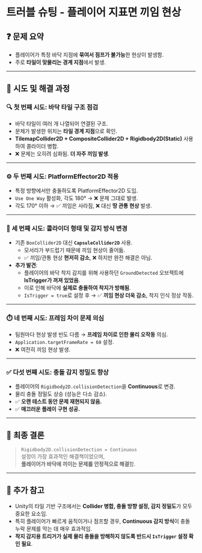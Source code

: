 #  트러블 슈팅 - 플레이어 지표면 끼임 현상

## ❓ 문제 요약

- 플레이어가 특정 바닥 지점에 **묶여서 점프가 불가능**한 현상이 발생함.
- 주로 **타일이 맞물리는 경계 지점**에서 발생.

---

## 🧪 시도 및 해결 과정

### 🔍 첫 번째 시도: 바닥 타일 구조 점검

- 바닥 타일이 여러 개 나열되어 연결된 구조.
- 문제가 발생한 위치는 **타일 경계 지점**으로 확인.
- **TilemapCollider2D + CompositeCollider2D + Rigidbody2D(Static)** 사용하여 콜라이더 병합.
- ❌ 문제는 오히려 심화됨. **더 자주 끼임 발생**.

---

### ⚙️ 두 번째 시도: PlatformEffector2D 적용

- 특정 방향에서만 충돌하도록 PlatformEffector2D 도입.
- `Use One Way` 활성화, 각도 180° → ❌ 문제 그대로 발생.
- 각도 170° 이하 → ✅ 끼임은 사라짐, ❌ 대신 **땅 관통 현상** 발생.

---

### 🧱 세 번째 시도: 콜라이더 형태 및 감지 방식 변경

- 기존 `BoxCollider2D` 대신 **`CapsuleCollider2D`** 사용.
  - 모서리가 부드럽기 때문에 끼임 현상이 줄어듦.
  - ✅ 끼임/관통 현상 **현저히 감소**, ❌ 하지만 완전 해결은 아님.
- **추가 발견**:
  - 플레이어의 바닥 착지 감지를 위해 사용하던 `GroundDetected` 오브젝트에 **IsTrigger가 꺼져 있었음**.
  - 이로 인해 바닥에 **실제로 충돌하여 착지가 방해됨**.
  - `IsTrigger = true`로 설정 후 → ✅ **끼임 현상 더욱 감소**, 착지 인식 정상 작동.

---

### ⏱️ 네 번째 시도: 프레임 차이 문제 의심

- 팀원마다 현상 발생 빈도 다름 → **프레임 차이로 인한 물리 오작동** 의심.
- `Application.targetFrameRate = 60` 설정.
- ❌ 여전히 끼임 현상 발생.

---

### ✅ 다섯 번째 시도: 충돌 감지 정밀도 향상

- 플레이어의 `Rigidbody2D.collisionDetection`을 **Continuous**로 변경.
- 물리 충돌 정밀도 상승 (성능은 다소 감소).
- ✅ **오랜 테스트 동안 문제 재현되지 않음.**  
- ✅ **매끄러운 플레이 구현 성공.**

---

## 🏁 최종 결론

> `Rigidbody2D.collisionDetection = Continuous`  
> 설정이 가장 효과적인 해결책이었으며,  
> **플레이어가 바닥에 끼이는 문제를 안정적으로 해결**함.  

---

## 🧠 추가 참고

- Unity의 타일 기반 구조에서는 **Collider 병합, 충돌 방향 설정, 감지 정밀도**가 모두 중요한 요소임.
- 특히 플레이어가 빠르게 움직이거나 점프할 경우, **Continuous 감지 방식**이 충돌 누락 문제를 막는 데 매우 효과적임.
- **착지 감지용 트리거가 실제 물리 충돌을 방해하지 않도록 반드시 `IsTrigger` 설정 확인 필요**.
